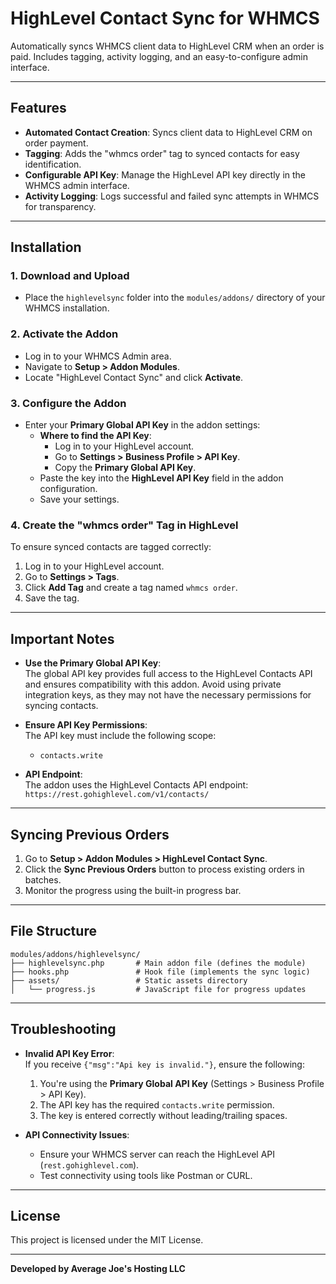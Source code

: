 # HighLevel Contact Sync for WHMCS

Automatically syncs WHMCS client data to HighLevel CRM when an order is paid. Includes tagging, activity logging, and an easy-to-configure admin interface.

---

## Features
- **Automated Contact Creation**: Syncs client data to HighLevel CRM on order payment.
- **Tagging**: Adds the "whmcs order" tag to synced contacts for easy identification.
- **Configurable API Key**: Manage the HighLevel API key directly in the WHMCS admin interface.
- **Activity Logging**: Logs successful and failed sync attempts in WHMCS for transparency.

---

## Installation

### **1. Download and Upload**
- Place the `highlevelsync` folder into the `modules/addons/` directory of your WHMCS installation.

### **2. Activate the Addon**
- Log in to your WHMCS Admin area.
- Navigate to **Setup > Addon Modules**.
- Locate "HighLevel Contact Sync" and click **Activate**.

### **3. Configure the Addon**
- Enter your **Primary Global API Key** in the addon settings:
  - **Where to find the API Key**:
    - Log in to your HighLevel account.
    - Go to **Settings > Business Profile > API Key**.
    - Copy the **Primary Global API Key**.
  - Paste the key into the **HighLevel API Key** field in the addon configuration.
  - Save your settings.

### **4. Create the "whmcs order" Tag in HighLevel**
To ensure synced contacts are tagged correctly:
1. Log in to your HighLevel account.
2. Go to **Settings > Tags**.
3. Click **Add Tag** and create a tag named `whmcs order`.
4. Save the tag.

---

## Important Notes

- **Use the Primary Global API Key**:  
  The global API key provides full access to the HighLevel Contacts API and ensures compatibility with this addon. Avoid using private integration keys, as they may not have the necessary permissions for syncing contacts.

- **Ensure API Key Permissions**:  
  The API key must include the following scope:
  - `contacts.write`

- **API Endpoint**:  
  The addon uses the HighLevel Contacts API endpoint:  
  `https://rest.gohighlevel.com/v1/contacts/`

---

## Syncing Previous Orders

1. Go to **Setup > Addon Modules > HighLevel Contact Sync**.
2. Click the **Sync Previous Orders** button to process existing orders in batches.
3. Monitor the progress using the built-in progress bar.

---

## File Structure

```
modules/addons/highlevelsync/
├── highlevelsync.php       # Main addon file (defines the module)
├── hooks.php               # Hook file (implements the sync logic)
├── assets/                 # Static assets directory
│   └── progress.js         # JavaScript file for progress updates
```

---

## Troubleshooting

- **Invalid API Key Error**:  
  If you receive `{"msg":"Api key is invalid."}`, ensure the following:
  1. You're using the **Primary Global API Key** (Settings > Business Profile > API Key).
  2. The API key has the required `contacts.write` permission.
  3. The key is entered correctly without leading/trailing spaces.

- **API Connectivity Issues**:
  - Ensure your WHMCS server can reach the HighLevel API (`rest.gohighlevel.com`).
  - Test connectivity using tools like Postman or CURL.

---

## License
This project is licensed under the MIT License.

---

**Developed by Average Joe's Hosting LLC**

